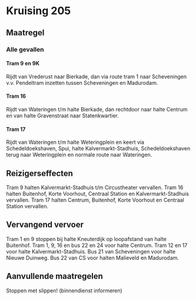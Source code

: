 # Kruising 205
## Maatregel
### Alle gevallen

#### Tram 9 en 9K
Rijdt van Vrederust naar Bierkade, dan via route tram 1 naar Scheveningen v.v. 
Pendeltram inzetten tussen Scheveningen en Madurodam.

#### Tram 16
Rijdt van Wateringen t/m halte Bierkade, dan rechtdoor naar halte Centrum en van halte Gravenstraat naar Statenkwartier.

#### Tram 17
Rijdt van Wateringen t/m halte Weteringplein en keert via Schedeldoekshaven, Spui, halte Kalvermarkt-Stadhuis, Schedeldoekshaven terug naar Weteringplein en normale route naar Wateringen.

## Reizigerseffecten
Tram 9 halten Kalvermarkt-Stadhuis t/m Circustheater vervallen.
Tram 16 halten Buitenhof, Korte Voorhout, Centraal Station en Kalvermarkt-Stadhuis vervallen.
Tram 17 halten Centrum, Buitenhof, Korte Voorhout en Centraal Station vervallen.

## Vervangend vervoer
Tram 1 en 9 stoppen bij halte Kneuterdijk op loopafstand van halte Buitenhof.
Tram 1, 9, 16 en bus 22 en 24 voor halte Centrum.
Tram 12 en 17 voor halte Kalvermarkt-Stadhuis.
Bus 21 van Scheveningen voor halte Nieuwe Duinweg.
Bus 22 van CS voor halten Malieveld en Madurodam.

## Aanvullende maatregelen
Stoppen met  slippen! (binnendienst informeren)